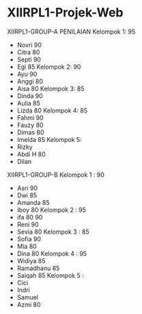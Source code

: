 # XIIRPL1-Projek-Web
XIIRPL1-GROUP-A	PENILAIAN
Kelompok 1:	95
  - Novri	90					
  - Citra	80	
  - Septi	90		
  - Egi		85
Kelompok 2:	90
  - Ayu		90
  - Anggi	80
  - Aisa	80
Kelompok 3:	85
  - Dinda	90
  - Aulia	85
  - Lizda	80
Kelompok 4:	85
  - Fahmi	90
  - Fauzy	80
  - Dimas	80
  - Imelda	85
Kelompok 5:	
  - Rizky	
  - Abdi H	80
  - Dilan	
	
XIIRPL1-GROUP-B	
Kelompok 1 :	90
  - Asri	90
  - Dwi		85
  - Amanda	85
  - Iboy	80
Kelompok 2 :	95	
  - ifa		80	90
  - Reni	90
  - Sevia	80
Kelompok 3 :	85
  - Sofia	90
  - Mia		80
  - Dina	80
Kelompok 4 :	95
  - Widiya	85
  - Ramadhanu	85
  - Saiqah	85
Kelompok 5 :	
  - Cici	
  - Indri	
  - Samuel	
  - Azmi	80
